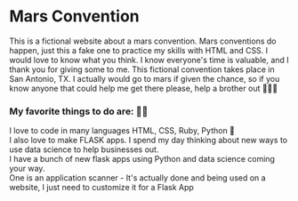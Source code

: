 # Mars Convention
This is a fictional website about a mars convention. Mars conventions do happen, just this a fake one to practice my  skills with HTML and CSS. I would love to know what you think. I know everyone's time is valuable, and I thank you for giving some to me. This fictional convention takes place in San Antonio, TX. I actually would go to mars if given the chance, so if you know anyone that could help me get there please, help a brother out 🤣😂🤣
### My favorite things to do are: 👨‍💻
I love to code in many languages HTML, CSS, Ruby, Python 🐍<br/>
I also love to make FLASK apps. I spend my day thinking about new ways to use data science to help businesses out.<br/>
I have a bunch of new flask apps using Python and data science coming your way.<br/>
One is an application scanner - It's actually done and being used on a website, I just need to customize it for a Flask App <br/>
